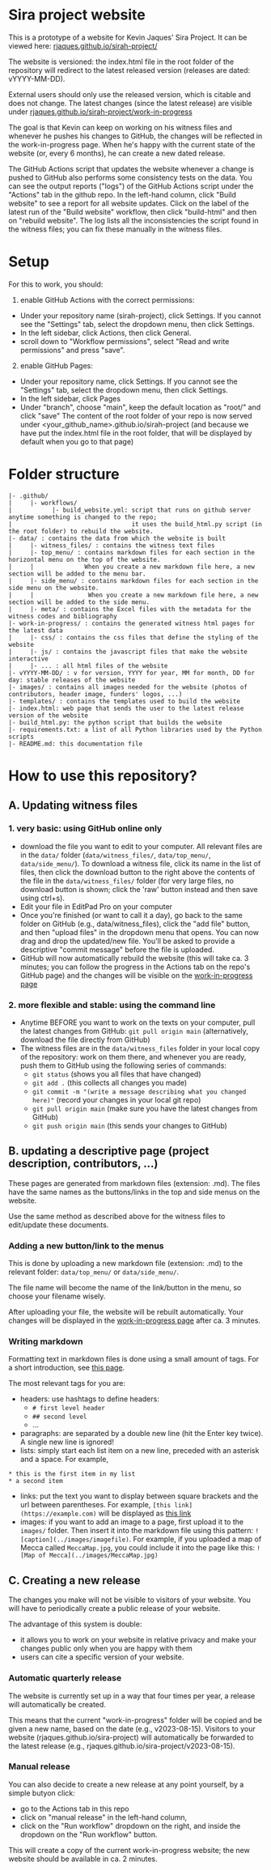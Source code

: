 # Sira project website

This is a prototype of a website for Kevin Jaques' Sira Project. 
It can be viewed here: [rjaques.github.io/sirah-project/](https://rjaques.github.io/sirah-project/)

The website is versioned: the index.html file in the root folder of the repository
will redirect to the latest released version (releases are dated: vYYYY-MM-DD).

External users should only use the released version, which is citable and does not change.
The latest changes (since the latest release) are visible under 
[rjaques.github.io/sirah-project/work-in-progress](https://rjaques.github.io/sirah-project/work-in-progress)

The goal is that Kevin can keep on working on his witness files and whenever he pushes his changes to GitHub,
the changes will be reflected in the work-in-progress page. When he's happy with the current state of the website
(or, every 6 months), he can create a new dated release. 

The GitHub Actions script that updates the website whenever a change is pushed to GitHub
also performs some consistency tests on the data. You can see the output reports ("logs") of the GitHub Actions 
script under the "Actions" tab in the github repo. In the left-hand column, click "Build website" to see
a report for all website updates. Click on the label of the latest run of the "Build website" workflow,
then click "build-html" and then on "rebuild website". The log lists all the inconsistencies the script found
in the witness files; you can fix these manually in the witness files. 


# Setup

For this to work, you should:

1. enable GitHub Actions with the correct permissions:

* Under your repository name (sirah-project), click  Settings. If you cannot see the "Settings" tab, select the  dropdown menu, then click Settings.
* In the left sidebar, click  Actions, then click General.
* scroll down to "Workflow permissions", select "Read and write permissions" and press "save".

2. enable GitHub Pages:

* Under your repository name, click  Settings. If you cannot see the "Settings" tab, select the  dropdown menu, then click Settings.
* In the left sidebar, click  Pages
* Under "branch", choose "main", keep the default location as "root/"  and click "save"
The content of the root folder of your repo is now served under <your_github_name>.github.io/sirah-project
(and because we have put the index.html file in the root folder, that will be displayed by default when you go to that page)

# Folder structure

```
|- .github/
|     |- workflows/
|           |- build_website.yml: script that runs on github server anytime something is changed to the repo;
|                                 it uses the build_html.py script (in the root folder) to rebuild the website.
|- data/ : contains the data from which the website is built
|     |- witness_files/ : contains the witness text files
|     |- top_menu/ : contains markdown files for each section in the horizontal menu on the top of the website. 
|     |              When you create a new markdown file here, a new section will be added to the menu bar. 
|     |- side_menu/ : contains markdown files for each section in the side menu on the website. 
|     |               When you create a new markdown file here, a new section will be added to the side menu. 
|     |- meta/ : contains the Excel files with the metadata for the witness codes and bibliography
|- work-in-progress/ : contains the generated witness html pages for the latest data
|     |- css/ : contains the css files that define the styling of the website
|     |- js/ : contains the javascript files that make the website interactive
|     |- ... : all html files of the website 
|- vYYYY-MM-DD/ : v for version, YYYY for year, MM for month, DD for day: stable releases of the website
|- images/ : contains all images needed for the website (photos of contributors, header image, funders' logos, ...)
|- templates/ : contains the templates used to build the website
|- index.html: web page that sends the user to the latest release version of the website
|- build_html.py: the python script that builds the website
|- requirements.txt: a list of all Python libraries used by the Python scripts
|- README.md: this documentation file
```

# How to use this repository? 

## A. Updating witness files

### 1. very basic: using GitHub online only

* download the file you want to edit to your computer. All relevant files are in the `data/` folder (`data/witness_files/`, `data/top_menu/`, `data/side_menu/`). To download a witness file, click its name in the list of files, then click the download button to the right above the contents of the file in the `data/witness_files/` folder (for very large files, no download button is shown; click the 'raw' button instead and then save using ctrl+s).
* Edit your file in EditPad Pro on your computer
* Once you're finished (or want to call it a day), go back to the same folder on GitHub (e.g., data/witness_files), click the
  "add file" button, and then "upload files" in the dropdown menu that opens.
  You can now drag and drop the updated/new file. You'll be asked
  to provide a descriptive "commit message" before the file is uploaded.
* GitHub will now automatically rebuild the website (this will take ca. 3 minutes; you can follow the progress in the Actions tab on the repo's GitHub page) and the changes will be visible on the [work-in-progress page](https://rjaques.github.io/sirah-project/work-in-progress) 

### 2. more flexible and stable: using the command line

* Anytime BEFORE you want to work on the texts on your computer, pull the latest changes from GitHub: 
  `git pull origin main`
  (alternatively, download the file directly from GitHub)
* The witness files are in the `data/witness_files` folder in your local copy of the repository: work on them there, and whenever you are ready, 
  push them to GitHub using the following series of commands:
  - `git status`  (shows you all files that have changed)
  - `git add .`   (this collects all changes you made)
  - `git commit -m "(write a message describing what you changed here)"`  (record your changes in your local git repo)
  - `git pull origin main`  (make sure you have the latest changes from GitHub)
  - `git push origin main`  (this sends your changes to GitHub)

## B. updating a descriptive page (project description, contributors, ...)

These pages are generated from markdown files (extension: .md).
The files have the same names as the buttons/links in the top and side menus on the website.

Use the same method as described above for the witness files to edit/update these documents.

### Adding a new button/link to the menus

This is done by uploading a new markdown file  (extension: .md) to the relevant folder: `data/top_menu/` or `data/side_menu/`.

The file name will become the name of the link/button in the menu, so choose your filename wisely.

After uploading your file, the website will be rebuilt automatically. Your changes will be displayed in the  [work-in-progress page](https://rjaques.github.io/sirah-project/work-in-progress)  after ca. 3 minutes.

### Writing markdown

Formatting text in markdown files is done using a small amount of tags. For a short introduction, see [this page](https://www.markdownguide.org/basic-syntax/).

The most relevant tags for you are:

* headers: use hashtags to define headers:
    - `# first level header`
    - `## second level`
    - ...
* paragraphs: are separated by a double new line (hit the Enter key twice). A single new line is ignored!
* lists: simply start each list item on a new line, preceded with an asterisk and a space. For example,
```
* this is the first item in my list
* a second item
```
* links: put the text you want to display between square brackets and the url between parentheses. For example, `[this link](https://example.com)` will be displayed as [this link](https://example.com)
* images: if you want to add an image to a page, first upload it to the `images/` folder. Then insert it into the markdown file using this pattern: `![caption](../images/imagefile)`. For example, if you uploaded a map of Mecca called `MeccaMap.jpg`, you could include it into the page like this: `![Map of Mecca](../images/MeccaMap.jpg)`

## C. Creating a new release

The changes you make will not be visible to visitors of your website. You will have to periodically create a public release of your website.

The advantage of this system is double: 

* it allows you to work on your website in relative privacy and make your changes public only when you are happy with them
* users can cite a specific version of your website.

### Automatic quarterly release

The website is currently set up in a way that four times per year, a release will automatically be created. 

This means that the current "work-in-progress" folder will be copied and be given a new name, based on the date (e.g., v2023-08-15). Visitors to your website (rjaques.github.io/sira-project) will automatically be forwarded to the latest release (e.g., rjaques.github.io/sira-project/v2023-08-15).


### Manual release

You can also decide to create a new release at any point yourself, by a simple butyon click:

* go to the Actions tab in this repo
* click on "manual release" in the left-hand column,
* click on the "Run workflow" dropdown on the right, and inside the dropdown on the "Run workflow" button.

This will create a copy of the current work-in-progress website; the new website should be available in ca. 2 minutes.
